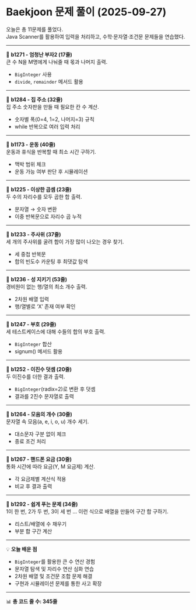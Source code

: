 # Baekjoon 문제 풀이 (2025-09-27)  
오늘은 총 11문제를 풀었다.  
Java Scanner를 활용하여 입력을 처리하고, 수학·문자열·조건문 문제들을 연습했다.  

---

📘 **b1271 - 엄청난 부자2 (17줄)**  
큰 수 N을 M명에게 나눠줄 때 몫과 나머지 출력.  
- `BigInteger` 사용  
- `divide`, `remainder` 메서드 활용  

---

📘 **b1284 - 집 주소 (32줄)**  
집 주소 숫자판을 만들 때 필요한 칸 수 계산.  
- 숫자별 폭(0=4, 1=2, 나머지=3) 규칙  
- while 반복으로 여러 입력 처리  

---

📘 **b1173 - 운동 (40줄)**  
운동과 휴식을 반복할 때 최소 시간 구하기.  
- 맥박 범위 체크  
- 운동 가능 여부 판단 후 시뮬레이션  

---

📘 **b1225 - 이상한 곱셈 (23줄)**  
두 수의 자리수를 모두 곱한 합 출력.  
- 문자열 → 숫자 변환  
- 이중 반복문으로 자리수 곱 누적  

---

📘 **b1233 - 주사위 (37줄)**  
세 개의 주사위를 굴려 합이 가장 많이 나오는 경우 찾기.  
- 세 중첩 반복문  
- 합의 빈도수 카운팅 후 최댓값 탐색  

---

📘 **b1236 - 성 지키기 (53줄)**  
경비원이 없는 행/열의 최소 개수 출력.  
- 2차원 배열 입력  
- 행/열별로 ‘X’ 존재 여부 확인  

---

📘 **b1247 - 부호 (29줄)**  
세 테스트케이스에 대해 수들의 합의 부호 출력.  
- `BigInteger` 합산  
- signum() 메서드 활용  

---

📘 **b1252 - 이진수 덧셈 (20줄)**  
두 이진수를 더한 결과 출력.  
- `BigInteger`(radix=2)로 변환 후 덧셈  
- 결과를 2진수 문자열로 출력  

---

📘 **b1264 - 모음의 개수 (30줄)**  
문자열 속 모음(a, e, i, o, u) 개수 세기.  
- 대소문자 구분 없이 체크  
- 종료 조건 처리  

---

📘 **b1267 - 핸드폰 요금 (30줄)**  
통화 시간에 따라 요금(Y, M 요금제) 계산.  
- 각 요금제별 계산식 적용  
- 비교 후 결과 출력  

---

📘 **b1292 - 쉽게 푸는 문제 (34줄)**  
1이 한 번, 2가 두 번, 3이 세 번 … 이런 식으로 배열을 만들어 구간 합 구하기.  
- 리스트/배열에 수 채우기  
- 부분 합 구간 계산  

---

💡 **오늘 배운 점**  
- `BigInteger`를 활용한 큰 수 연산 경험  
- 문자열 탐색 및 자리수 연산 심화 연습  
- 2차원 배열 및 조건문 조합 문제 해결  
- 구현과 시뮬레이션 문제를 통한 사고 확장  

---

📊 **총 코드 줄 수: 345줄**  

